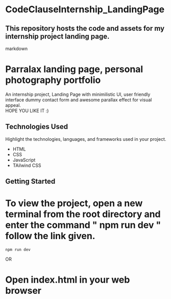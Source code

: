 # CodeClauseInternship_LandingPage

## This repository hosts the code and assets for my internship project landing page.

markdown
# Parralax landing page, personal photography portfolio

An internship project, Landing Page with minimilistic UI, user friendly interface dummy contact form and awesome parallax effect for visual appeal.  
HOPE YOU LIKE IT :)

## Technologies Used

Highlight the technologies, languages, and frameworks used in your project.

- HTML
- CSS
- JavaScript
- TAilwind CSS

## Getting Started

  # To view the project, open a new terminal from the root directory and enter the command " npm run dev " follow the link given.
    npm run dev
OR
  # Open index.html in your web browser
